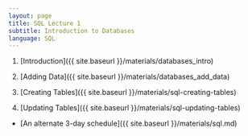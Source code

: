 ```yaml
---
layout: page
title: SQL Lecture 1
subtitle: Introduction to Databases
language: SQL
---
```


1) [Introduction]({{ site.baseurl }}/materials/databases_intro)

2) [Adding Data]({{ site.baseurl }}/materials/databases_add_data)

3) [Creating Tables]({{ site.baseurl }}/materials/sql-creating-tables)

4) [Updating Tables]({{ site.baseurl }}/materials/sql-updating-tables)

* [An alternate 3-day schedule]({{ site.baseurl }}/materials/sql.md)